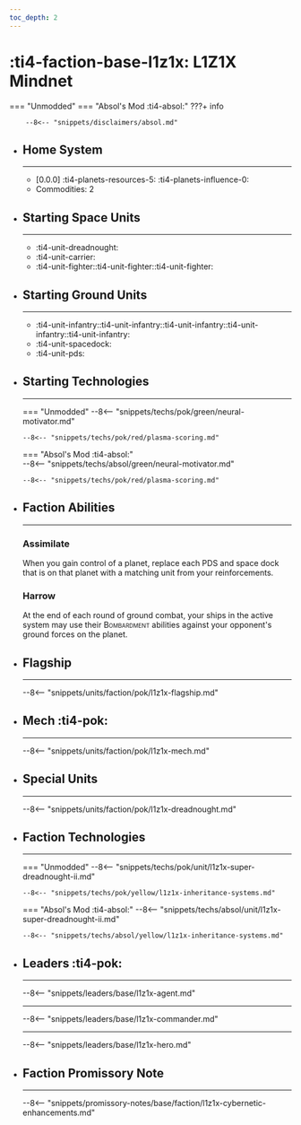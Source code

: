```yaml
---
toc_depth: 2
---
```


# :ti4-faction-base-l1z1x: L1Z1X Mindnet
=== "Unmodded"
=== "Absol's Mod :ti4-absol:" 
    ???+ info

        --8<-- "snippets/disclaimers/absol.md"

<div class="grid cards" markdown>

-   ## __Home System__

    ---

    * \[0.0.0\] :ti4-planets-resources-5: :ti4-planets-influence-0:
    * Commodities: 2

</div>

<div class="grid cards" markdown>

-   ## __Starting Space Units__

    ---

    * :ti4-unit-dreadnought:
    * :ti4-unit-carrier:
    * :ti4-unit-fighter::ti4-unit-fighter::ti4-unit-fighter:

-   ## __Starting Ground Units__

    ---

    * :ti4-unit-infantry::ti4-unit-infantry::ti4-unit-infantry::ti4-unit-infantry::ti4-unit-infantry:
    * :ti4-unit-spacedock:
    * :ti4-unit-pds:

-   ## __Starting Technologies__

    ---
    === "Unmodded"
        --8<-- "snippets/techs/pok/green/neural-motivator.md"

        --8<-- "snippets/techs/pok/red/plasma-scoring.md"

    === "Absol's Mod :ti4-absol:"  
        --8<-- "snippets/techs/absol/green/neural-motivator.md"

        --8<-- "snippets/techs/pok/red/plasma-scoring.md"

-   ## __Faction Abilities__

    ---
    ### **Assimilate**
    
    When you gain control of a planet, replace each PDS and space dock that is on that planet with a matching unit from your reinforcements.

    ### **Harrow**
    
    At the end of each round of ground combat, your ships in the active system may use their <span style="font-variant:small-caps;">Bombardment</span> abilities against your opponent's ground forces on the planet.

-   ## __Flagship__

    ---
    --8<-- "snippets/units/faction/pok/l1z1x-flagship.md"

-   ## __Mech__ :ti4-pok:

    ---
    --8<-- "snippets/units/faction/pok/l1z1x-mech.md"

</div>

<div class="grid cards" markdown>

-   ## __Special Units__

    ---
    --8<-- "snippets/units/faction/pok/l1z1x-dreadnought.md"

</div>

<div class="grid cards" markdown>

-   ## __Faction Technologies__

    ---
    === "Unmodded"
        --8<-- "snippets/techs/pok/unit/l1z1x-super-dreadnought-ii.md"

        --8<-- "snippets/techs/pok/yellow/l1z1x-inheritance-systems.md"

    === "Absol's Mod :ti4-absol:"
        --8<-- "snippets/techs/absol/unit/l1z1x-super-dreadnought-ii.md"

        --8<-- "snippets/techs/absol/yellow/l1z1x-inheritance-systems.md"

-   ## __Leaders__ :ti4-pok:

    ---
    
    --8<-- "snippets/leaders/base/l1z1x-agent.md"

    ---

    --8<-- "snippets/leaders/base/l1z1x-commander.md"

    ---

    --8<-- "snippets/leaders/base/l1z1x-hero.md"

-   ## __Faction Promissory Note__

    ---
    --8<-- "snippets/promissory-notes/base/faction/l1z1x-cybernetic-enhancements.md"

</div>
